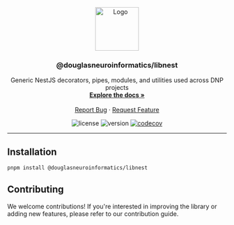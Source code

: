 <!-- PROJECT LOGO -->
<div align="center">
  <a href="https://github.com/DouglasNeuroInformatics/libnest">
    <img src="https://raw.githubusercontent.com/DouglasNeuroInformatics/libnest/main/.github/assets/libnest-logo.png" alt="Logo" width="100" >
  </a>
  <h3 align="center">@douglasneuroinformatics/libnest</h3>
  <p align="center">
    Generic NestJS decorators, pipes, modules, and utilities used across DNP projects
    <br />
    <a href="https://douglasneuroinformatics.github.io/libnest/">
      <strong>Explore the docs »
      </strong>
    </a>
    <br />
    <br />
    <a href="https://github.com/DouglasNeuroInformatics/libnest/issues" rel="noreferrer" target="_blank">Report Bug</a>
    ·
    <a href="https://github.com/DouglasNeuroInformatics/libnest/issues" rel="noreferrer" target="_blank">Request Feature</a>
  </p>
</div>

<!-- PROJECT SHIELDS -->
<div align="center">

![license](https://img.shields.io/github/license/DouglasNeuroInformatics/libnest)
![version](https://img.shields.io/github/package-json/v/DouglasNeuroInformatics/libnest)
[![codecov](https://codecov.io/gh/DouglasNeuroInformatics/libnest/graph/badge.svg?token=3057mHMv7o)](https://codecov.io/gh/DouglasNeuroInformatics/libnest)

</div>
<hr />

## Installation

```sh
pnpm install @douglasneuroinformatics/libnest
```

## Contributing

We welcome contributions! If you're interested in improving the library or adding new features, please refer to our contribution guide.
